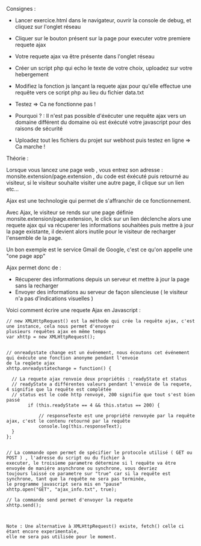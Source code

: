 Consignes :

- Lancer exercice.html dans le navigateur, ouvrir la console de debug, et cliquez sur l'onglet réseau
- Cliquer sur le bouton présent sur la page pour executer votre premiere requete ajax
- Votre requete ajax va être présente dans l'onglet réseau

- Créer un script php qui echo le texte de votre choix, uploadez sur votre hebergement
- Modifiez la fonction js lançant la requete ajax pour qu'elle effectue une requête vers ce script php au lieu du fichier
data.txt
- Testez => Ca ne fonctionne pas !
- Pourquoi ? : Il n'est pas possible d'éxécuter une requête ajax vers un domaine différent du domaine où est éxécuté
votre javascript pour des raisons de sécurité

- Uploadez tout les fichiers du projet sur webhost puis testez en ligne => Ca marche !






 Théorie :

 Lorsque vous lancez une page web , vous entrez son adresse : monsite.extension/page.extension , du code est éxécuté puis
retourné au visiteur, si le visiteur souhaite visiter une autre page, il clique sur un lien etc...

Ajax est une technologie qui permet de s'affranchir de ce fonctionnement.

Avec Ajax, le visiteur se rends sur une page définie monsite.extension/page.extension, le click sur un lien déclenche alors
une requete ajax qui va récuperer les informations souhaitées puis mettre à jour la page existante, il devient alors inutile
 pour le visiteur de recharger l'ensemble de la page.

Un bon exemple est le service Gmail de Google, c'est ce qu'on appelle une "one page app"


  Ajax permet donc de :

  - Récuperer des informations depuis un serveur et mettre à jour la page sans la recharger
  - Envoyer des informations au serveur de façon silencieuse ( le visiteur n'a pas d'indications visuelles )

  Voici comment écrire une requete Ajax en Javascript :

    // new XMLHttpRequest() est la méthode qui crée la requête ajax, c'est une instance, cela nous permet d'envoyer
    plusieurs requêtes ajax en même temps
    var xhttp = new XMLHttpRequest();


    // onreadystate change est un événement, nous écoutons cet événement qui éxécute une fonction anonyme pendant l'envoie
    de la reqûete ajax
    xhttp.onreadystatechange = function() {

      // La requete ajax renvoie deux propriétés : readyState et status
      // readyState a différentes valeurs pendant l'envoie de la requete, 4 signifie que la requête est complétée
      // status est le code http renvoyé, 200 signifie que tout s'est bien passé
            if (this.readyState == 4 && this.status == 200) {

                // responseTexte est une propriété renvoyée par la requête ajax, c'est le contenu retourné par la requête
                console.log(this.responseText);
      }
    };


    // La commande open permet de spécifier le protocole utilisé ( GET ou POST ) , l'adresse du script ou du fichier à
    executer, le troisieme parametre détermine si l requête va être envoyée de maniére asynchrone ou synchrone, vous devriez
    toujours laissé ce parametre sur "true" car si la requête est synchrone, tant que la requête ne sera pas terminée,
    le programme javascript sera mis en "pause"
    xhttp.open("GET", "ajax_info.txt", true);

    // la commande send permet d'envoyer la requete
    xhttp.send();



    Note : Une alternative à XMLHttpRequest() existe, fetch() celle ci étant encore experimentale,
    elle ne sera pas utilisée pour le moment.
